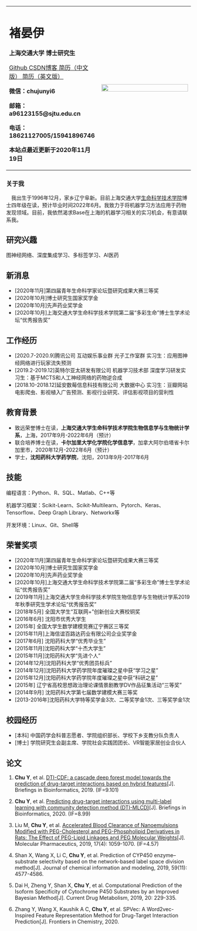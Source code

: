 <table border="0">
  <tr>
    <td width="50%">
      <h1>褚晏伊</h1>
      <p><b>上海交通大学 博士研究生</b></p>
      <p><a href="https://github.com/a96123155/"> Github </a>
         <a href="https://blog.csdn.net/weixin_41171061"> CSDN博客 </a>
         <a href="https://github.com/a96123155/junyichu.github.io/blob/master/%E6%89%BE%E5%AE%9E%E4%B9%A0%E7%AE%80%E5%8E%86-20201116_ZN.pdf"> 简历（中文版） </a>
         <a href="https://github.com/a96123155/junyichu.github.io/blob/master/%E6%89%BE%E5%AE%9E%E4%B9%A0%E7%AE%80%E5%8E%86-20201116_EN.pdf"> 简历（英文版） </a></p>
      <p><b>微信：chujunyi6</b></p>
      <p><b>邮箱：a96123155@sjtu.edu.cn</b></p>
      <p><b>电话：18621127005/15941896746</b></p>
      <p><b>本站点最近更新于2020年11月19日</b></p>
    </td>
    <td width="50%">
      <img src="https://github.com/a96123155/junyichu.github.io/blob/master/%E5%BE%AE%E4%BF%A1%E5%9B%BE%E7%89%87_20201119144005.jpg" width="100%">
    </td>
  </tr>
</table>

### 关于我

&emsp;我出生于1996年12月，家乡辽宁阜新。目前上海交通大学[生命科学技术学院](http://life.sjtu.edu.cn/)博士四年级在读，预计毕业时间2022年6月。我致力于将机器学习方法应用于药物发现领域。目前，我依然渴求Base在上海的机器学习相关的实习机会，有意请联系我。

## 研究兴趣

图神经网络、深度集成学习、多标签学习、AI医药

## 新消息

- \[2020年11月]第四届青年生命科学家论坛暨研究成果大赛三等奖
- \[2020年10月]博士研究生国家奖学金
- \[2020年10月]先声药业奖学金
- \[2020年10月]上海交通大学生命科学技术学院第二届“多彩生命”博士生学术论坛“优秀报告奖”

## 工作经历

- \[2020.7-2020.9]腾讯公司 互动娱乐事业群 光子工作室群 实习生：应用图神经网络进行玩家流失预测
- \[2019.2-2019.12]英特尔亚太研发有限公司 机器学习技术部 深度学习研发实习生：基于MCTS和人工神经网络的药物逆合成
- \[2018.10-2018.12]延安数莓信息科技有限公司 大数据中心 实习生：豆瓣网站电影爬虫、影视植入广告预测、影视行业研究、评估影视项目的营利性

## 教育背景

- 致远荣誉博士在读，**上海交通大学生命科学技术学院生物信息学与生物统计学系**，上海，2017年9月-2022年6月（预计）
- 联合培养博士在读，**卡尔加里大学化学院化学信息学**，加拿大阿尔伯塔省卡尔加里市，2020年12月-2022年6月（预计）
- 学士，**沈阳药科大学药学院**，沈阳，2013年9月-2017年6月

## 技能

编程语言：Python、R、SQL、Matlab、C++等

机器学习框架：Scikit-Learn、Scikit-Multilearn、Pytorch、Keras、Tensorflow、Deep Graph Library、Networkx等

开发环境：Linux、Git、Shell等

## 荣誉奖项

- \[2020年11月]第四届青年生命科学家论坛暨研究成果大赛三等奖
- \[2020年10月]博士研究生国家奖学金
- \[2020年10月]先声药业奖学金
- \[2020年10月]上海交通大学生命科学技术学院第二届“多彩生命”博士生学术论坛“优秀报告奖”
- \[2019年11月]上海交通大学生命科学技术学院生物信息学与生物统计学系2019年秋季研究生学术论坛“优秀报告奖”
- \[2018年5月] 全国大学生“互联网+”创新创业大赛校铜奖
- \[2016年6月] 沈阳市优秀大学生
- \[2015年]    全国大学生数学建模竞赛辽宁赛区三等奖
- \[2015年11月]上海信谊百路达药业有限公司企业奖学金
- \[2017年6月] 沈阳药科大学“优秀毕业生”
- \[2015年11月]沈阳药科大学“十杰大学生”
- \[2015年11月]沈阳药科大学“先进个人”
- \[2014年12月]沈阳药科大学“优秀团员标兵”
- \[2014年12月]沈阳药科大学药学院年度璀璨之星中获“学习之星”
- \[2015年12月]沈阳药科大学药学院年度璀璨之星中获“科研之星”
- \[2015年]    辽宁省高校思想政治理论课情景剧教学DV作品征集活动“三等奖”
- \[2014年9月] 沈阳药科大学第七届数学建模大赛三等奖
- \[2013-2016年]沈阳药科大学特等奖学金3次、二等奖学金1次、三等奖学金1次

## 校园经历

- \[本科] 中国药学会科普志愿者、学院组织部长、学校下乡支教分队负责人
- \[博士] 学院研究生会副主席、学院社会实践团团长、VR智能家居创业合伙人

## 论文

1. **Chu Y**, et al. [DTI-CDF: a cascade deep forest model towards the prediction of drug-target interactions based on hybrid features](http://life.sjtu.edu.cn/teacher/assets/userfiles/files/Net/20190902184930610/Files/20191231/6371340757008627495472395.pdf)[J]. Briefings in Bioinformatics, 2019. (IF=9.101)

2. **Chu Y**, et al. [Predicting drug-target interactions using multi-label learning with community detection method (DTI-MLCD)](https://academic.oup.com/bib/advance-article/doi/10.1093/bib/bbaa205/5910189)[J]. Briefings in Bioinformatics, 2020. (IF=8.99)

3. Liu M, **Chu Y**, et al. [Accelerated Blood Clearance of Nanoemulsions Modified with PEG-Cholesterol and PEG-Phospholipid Derivatives in Rats: The Effect of PEG-Lipid Linkages and PEG Molecular Weights](https://pubs.acs.org/doi/10.1021/acs.molpharmaceut.9b00770)[J]. Molecular Pharmaceutics, 2019, 17(4): 1059-1070. (IF=4.57)

4. Shan X, Wang X, Li C, **Chu Y**, et al. Prediction of CYP450 enzyme–substrate selectivity based on the network-based label space division method[J]. Journal of chemical information and modeling, 2019, 59(11): 4577-4586. 

5. Dai H, Zheng Y, Shan X, **Chu Y**, et al. Computational Prediction of the Isoform Specificity of Cytochrome P450 Substrates by an Improved Bayesian Method[J]. Current Drug Metabolism, 2019, 20: 229-335. 

6. Zhang Y, Wang X, Kaushik A C, **Chu Y**, et al. SPVec: A Word2vec-Inspired Feature Representation Method for Drug-Target Interaction Prediction[J]. Frontiers in Chemistry, 2020.
